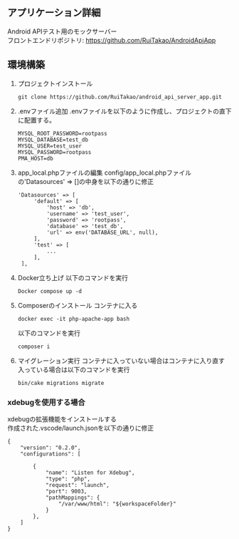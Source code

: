 ## アプリケーション詳細
Android APIテスト用のモックサーバー\
フロントエンドリポジトリ: https://github.com/RuiTakao/AndroidApiApp

## 環境構築
1. プロジェクトインストール
   ```
   git clone https://github.com/RuiTakao/android_api_server_app.git
   ```
2. .envファイル追加
   .envファイルを以下のように作成し、プロジェクトの直下に配置する。
   ```
   MYSQL_ROOT_PASSWORD=rootpass
   MYSQL_DATABASE=test_db
   MYSQL_USER=test_user
   MYSQL_PASSWORD=rootpass
   PMA_HOST=db
   ```
3. app_local.phpファイルの編集
   config/app_local.phpファイルの'Datasources' => []の中身を以下の通りに修正
   ```
   'Datasources' => [
        'default' => [
            'host' => 'db',
            'username' => 'test_user',
            'password' => 'rootpass',
            'database' => 'test_db',
            'url' => env('DATABASE_URL', null),
        ],
        'test' => [
            ...
        ],
    ],
   ```
4. Docker立ち上げ
   以下のコマンドを実行
   ```
   Docker compose up -d
   ```
5. Composerのインストール
   コンテナに入る
   ```
   docker exec -it php-apache-app bash
   ```
   以下のコマンドを実行
   ```
   composer i
   ```
6. マイグレーション実行
   コンテナに入っていない場合はコンテナに入り直す\
   入っている場合は以下のコマンドを実行
   ```
   bin/cake migrations migrate
   ```

### xdebugを使用する場合
xdebugの拡張機能をインストールする\
作成された.vscode/launch.jsonを以下の通りに修正
```
{
    "version": "0.2.0",
    "configurations": [

        {
            "name": "Listen for Xdebug",
            "type": "php",
            "request": "launch",
            "port": 9003,
            "pathMappings": {
                "/var/www/html": "${workspaceFolder}"
            }
        },
    ]
}
```